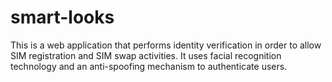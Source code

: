 # smart-looks
This is a web application that performs identity verification in order to allow SIM registration and SIM swap activities. It uses facial recognition technology and an anti-spoofing mechanism to authenticate users.
